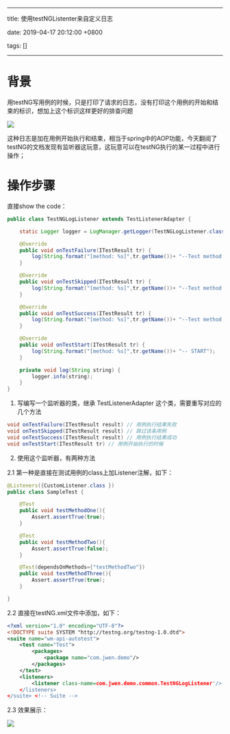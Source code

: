 
---

title: 使用testNGListenter来自定义日志

date: 2019-04-17 20:12:00 +0800

tags: []

---
<a name="8e1b944f"></a>
# 背景

用testNG写用例的时候，只是打印了请求的日志，没有打印这个用例的开始和结束的标识，想加上这个标识这样更好的排查问题

![](https://cdn.nlark.com/yuque/0/2019/png/92887/1555503118908-2f222be0-6c2b-4d2c-86b2-a45fec5550e3.png#align=left&display=inline&height=260&originHeight=310&originWidth=889&status=done&width=746)

这种日志是加在用例开始执行和结束，相当于spring中的AOP功能，今天翻阅了testNG的文档发现有监听器这玩意，这玩意可以在testNG执行的某一过程中进行操作；

<a name="1c53b310"></a>
# 操作步骤

直接show the code：

```java
public class TestNGLogListener extends TestListenerAdapter {

    static Logger logger = LogManager.getLogger(TestNGLogListener.class.getName());

    @Override
    public void onTestFailure(ITestResult tr) {
        log(String.format("[method: %s]",tr.getName())+ "--Test method failed\n");
    }

    @Override
    public void onTestSkipped(ITestResult tr) {
        log(String.format("[method: %s]",tr.getName())+ "--Test method skipped\n");
    }

    @Override
    public void onTestSuccess(ITestResult tr) {
        log(String.format("[method: %s]",tr.getName())+ "--Test method success\n");
    }

    @Override
    public void onTestStart(ITestResult tr) {
        log(String.format("[method: %s]",tr.getName())+ "-- START");
    }

    private void log(String string) {
        logger.info(string);
    }
}
```


1. 写编写一个监听器的类，继承 TestListenerAdapter 这个类，需要重写对应的几个方法

```java
void onTestFailure(ITestResult result) // 用例执行结果失败
void onTestSkipped(ITestResult result) // 跳过该条用例
void onTestSuccess(ITestResult result) // 用例执行结果成功
void onTestStart(ITestResult tr) // 用例开始执行的时候
```

2. 使用这个监听器，有两种方法

2.1 第一种是直接在测试用例的class上加Listener注解，如下：

```java
@Listeners({CustomListener.class })
public class SampleTest {

    @Test
    public void testMethodOne(){
        Assert.assertTrue(true);
    }

    @Test
    public void testMethodTwo(){
        Assert.assertTrue(false);
    }

    @Test(dependsOnMethods={"testMethodTwo"})
    public void testMethodThree(){
        Assert.assertTrue(true);
    }

}
```


2.2 直接在testNG.xml文件中添加，如下：

```xml
<?xml version="1.0" encoding="UTF-8"?>
<!DOCTYPE suite SYSTEM "http://testng.org/testng-1.0.dtd">
<suite name="wm-api-autotest">
    <test name="Test">
        <packages>
            <package name="com.jwen.demo"/>
        </packages>
    </test>
    <listeners>
        <listener class-name=com.jwen.demo.common.TestNGLogListener'/>
    </listeners>
</suite> <!-- Suite -->
```

2.3 效果展示：

![](https://cdn.nlark.com/yuque/0/2019/png/92887/1555503119013-41ca3e7b-220e-4b0b-bd67-5367bd7441ad.png#align=left&display=inline&height=88&originHeight=140&originWidth=1191&status=done&width=746)


